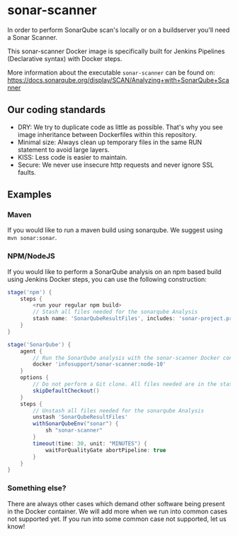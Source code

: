 # sonar-scanner

In order to perform SonarQube scan's locally or on a buildserver you'll need a Sonar Scanner.

This sonar-scanner Docker image is specifically built for Jenkins Pipelines (Declarative syntax) with Docker steps.

More information about the executable `sonar-scanner` can be found on: https://docs.sonarqube.org/display/SCAN/Analyzing+with+SonarQube+Scanner

## Our coding standards

- DRY: We try to duplicate code as little as possible. That's why you see image inheritance between Dockerfiles within this repository.
- Minimal size: Always clean up temporary files in the same RUN statement to avoid large layers.
- KISS: Less code is easier to maintain.
- Secure: We never use insecure http requests and never ignore SSL faults.

## Examples

### Maven

If you would like to run a maven build using sonarqube. We suggest using `mvn sonar:sonar`.

### NPM/NodeJS

If you would like to perform a SonarQube analysis on an npm based build using Jenkins Docker steps, you can use the following construction:

```groovy
stage('npm') {
    steps {
        <run your regular npm build>
        // Stash all files needed for the sonarqube Analysis
        stash name: 'SonarQubeResultFiles', includes: 'sonar-project.properties,src/**/*,<other files you define in sonar-project.properties>'
    }
}

stage('SonarQube') {
    agent {
        // Run the SonarQube analysis with the sonar-scanner Docker container with NodeJS support.
        docker 'infosupport/sonar-scanner:node-10'
    }
    options {
        // Do not perform a Git clone. All files needed are in the stash.
        skipDefaultCheckout()
    }
    steps {
        // Unstash all files needed for the sonarqube Analysis
        unstash 'SonarQubeResultFiles'
        withSonarQubeEnv("sonar") {
            sh "sonar-scanner"
        }
        timeout(time: 30, unit: "MINUTES") {
            waitForQualityGate abortPipeline: true
        }
    }
}
```

### Something else?

There are always other cases which demand other software being present in the Docker container. We will add more when we run into common cases not supported yet. If you run into some common case not supported, let us know!
